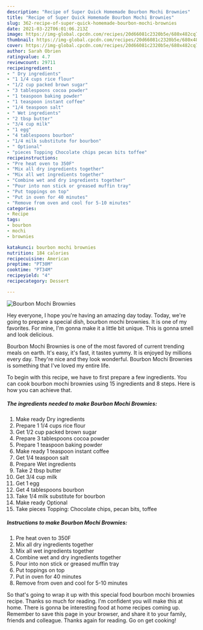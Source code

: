 ```yaml
---
description: "Recipe of Super Quick Homemade Bourbon Mochi Brownies"
title: "Recipe of Super Quick Homemade Bourbon Mochi Brownies"
slug: 362-recipe-of-super-quick-homemade-bourbon-mochi-brownies
date: 2021-03-22T06:01:06.213Z
image: https://img-global.cpcdn.com/recipes/20d66081c2320b5e/680x482cq70/bourbon-mochi-brownies-recipe-main-photo.jpg
thumbnail: https://img-global.cpcdn.com/recipes/20d66081c2320b5e/680x482cq70/bourbon-mochi-brownies-recipe-main-photo.jpg
cover: https://img-global.cpcdn.com/recipes/20d66081c2320b5e/680x482cq70/bourbon-mochi-brownies-recipe-main-photo.jpg
author: Sarah Obrien
ratingvalue: 4.7
reviewcount: 29711
recipeingredient:
- " Dry ingredients"
- "1 1/4 cups rice flour"
- "1/2 cup packed brown sugar"
- "3 tablespoons cocoa powder"
- "1 teaspoon baking powder"
- "1 teaspoon instant coffee"
- "1/4 teaspoon salt"
- " Wet ingredients"
- "2 tbsp butter"
- "3/4 cup milk"
- "1 egg"
- "4 tablespoons bourbon"
- "1/4 milk substitute for bourbon"
- " Optional"
- "pieces Topping Chocolate chips pecan bits toffee"
recipeinstructions:
- "Pre heat oven to 350F"
- "Mix all dry ingredients together"
- "Mix all wet ingredients together"
- "Combine wet and dry ingredients together"
- "Pour into non stick or greased muffin tray"
- "Put toppings on top"
- "Put in oven for 40 minutes"
- "Remove from oven and cool for 5-10 minutes"
categories:
- Recipe
tags:
- bourbon
- mochi
- brownies

katakunci: bourbon mochi brownies 
nutrition: 184 calories
recipecuisine: American
preptime: "PT30M"
cooktime: "PT34M"
recipeyield: "4"
recipecategory: Dessert

---
```



![Bourbon Mochi Brownies](https://img-global.cpcdn.com/recipes/20d66081c2320b5e/680x482cq70/bourbon-mochi-brownies-recipe-main-photo.jpg)

Hey everyone, I hope you're having an amazing day today. Today, we're going to prepare a special dish, bourbon mochi brownies. It is one of my favorites. For mine, I'm gonna make it a little bit unique. This is gonna smell and look delicious.



Bourbon Mochi Brownies is one of the most favored of current trending meals on earth. It's easy, it's fast, it tastes yummy. It is enjoyed by millions every day. They're nice and they look wonderful. Bourbon Mochi Brownies is something that I've loved my entire life.


To begin with this recipe, we have to first prepare a few ingredients. You can cook bourbon mochi brownies using 15 ingredients and 8 steps. Here is how you can achieve that.

<!--inarticleads1-->

##### The ingredients needed to make Bourbon Mochi Brownies:

1. Make ready  Dry ingredients
1. Prepare 1 1/4 cups rice flour
1. Get 1/2 cup packed brown sugar
1. Prepare 3 tablespoons cocoa powder
1. Prepare 1 teaspoon baking powder
1. Make ready 1 teaspoon instant coffee
1. Get 1/4 teaspoon salt
1. Prepare  Wet ingredients
1. Take 2 tbsp butter
1. Get 3/4 cup milk
1. Get 1 egg
1. Get 4 tablespoons bourbon
1. Take 1/4 milk substitute for bourbon
1. Make ready  Optional
1. Take pieces Topping: Chocolate chips, pecan bits, toffee




<!--inarticleads2-->

##### Instructions to make Bourbon Mochi Brownies:

1. Pre heat oven to 350F
1. Mix all dry ingredients together
1. Mix all wet ingredients together
1. Combine wet and dry ingredients together
1. Pour into non stick or greased muffin tray
1. Put toppings on top
1. Put in oven for 40 minutes
1. Remove from oven and cool for 5-10 minutes




So that's going to wrap it up with this special food bourbon mochi brownies recipe. Thanks so much for reading. I'm confident you will make this at home. There is gonna be interesting food at home recipes coming up. Remember to save this page in your browser, and share it to your family, friends and colleague. Thanks again for reading. Go on get cooking!
